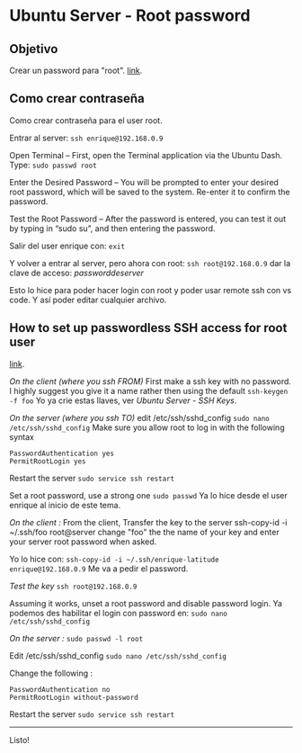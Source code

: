 # Ubuntu Server - Root password

## Objetivo
Crear un password para "root".
[link](https://logmeonce.com/resources/how-to-set-root-password-in-ubuntu/).

## Como crear contraseña
Como crear contraseña para el user root.

Entrar al server:
`ssh enrique@192.168.0.9`

Open Terminal – First, open the Terminal application via the Ubuntu Dash. Type:
`sudo passwd root`

Enter the Desired Password – You will be prompted to enter your desired root password, which will be saved to the system. Re-enter it to confirm the password.

Test the Root Password – After the password is entered, you can test it out by typing in “sudo su”, and then entering the password.

Salir del user enrique con:
`exit`

Y volver a entrar al server, pero ahora con root:
`ssh root@192.168.0.9`
dar la clave de acceso: *passworddeserver*

Esto lo hice para poder hacer login con root y poder usar remote ssh con vs code.
Y así poder editar cualquier archivo.

## How to set up passwordless SSH access for root user
[link](https://askubuntu.com/questions/115151/how-to-set-up-passwordless-ssh-access-for-root-user).

*On the client (where you ssh FROM)*
First make a ssh key with no password. I highly suggest you give it a name rather then using the default
`ssh-keygen -f foo`
Yo ya crie estas llaves, ver *Ubuntu Server - SSH Keys*.

*On the server (where you ssh TO)*
edit /etc/ssh/sshd_config
`sudo nano /etc/ssh/sshd_config`
Make sure you allow root to log in with the following syntax
```
PasswordAuthentication yes
PermitRootLogin yes
```
Restart the server
`sudo service ssh restart`

Set a root password, use a strong one
`sudo passwd`
Ya lo hice desde el user enrique al inicio de este tema.

*On the client :*
From the client, Transfer the key to the server
ssh-copy-id -i ~/.ssh/foo root@server
change "foo" the the name of your key and enter your server root password when asked.

Yo lo hice con:
`ssh-copy-id -i ~/.ssh/enrique-latitude enrique@192.168.0.9`
Me va a pedir el password.

*Test the key*
`ssh root@192.168.0.9`

Assuming it works, unset a root password and disable password login.
Ya podemos des habilitar el login con password en:
`sudo nano /etc/ssh/sshd_config`

*On the server :*
`sudo passwd -l root`

Edit /etc/ssh/sshd_config
`sudo nano /etc/ssh/sshd_config`

Change the following :
```
PasswordAuthentication no
PermitRootLogin without-password
```

Restart the server
`sudo service ssh restart`

* * *
Listo!
